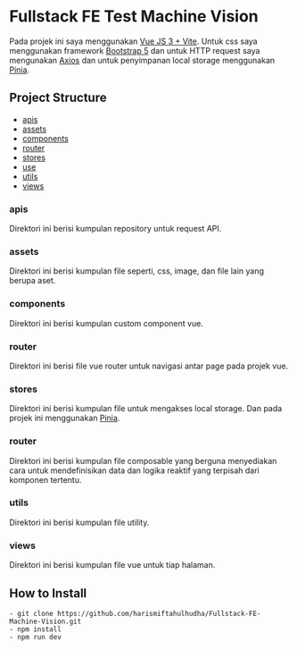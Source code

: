 # Fullstack FE Test Machine Vision
Pada projek ini saya menggunakan [Vue JS 3 + Vite](https://vitejs.dev/guide/). Untuk css saya menggunakan framework [Bootstrap 5](https://getbootstrap.com/) dan untuk HTTP request saya mengunakan [Axios](https://axios-http.com/) dan untuk penyimpanan local storage menggunakan [Pinia](https://pinia.vuejs.org/).

## Project Structure
* [apis](#apis_directory)
* [assets](#assets_directory)
* [components](#components_directory)
* [router](#router_directory)
* [stores](#stores_directory)
* [use](#use_directory)
* [utils](#utils_directory)
* [views](#views_directory)

### <a name="apis_directory"></a>apis
Direktori ini berisi kumpulan repository untuk request API.

### <a name="assets_directory"></a>assets
Direktori ini berisi kumpulan file seperti, css, image, dan file lain yang berupa aset.

### <a name="components_directory"></a>components
Direktori ini berisi kumpulan custom component vue.

### <a name="router_directory"></a>router
Direktori ini berisi file vue router untuk navigasi antar page pada projek vue.

### <a name="stores_directory"></a>stores
Direktori ini berisi kumpulan file untuk mengakses local storage. Dan pada projek ini menggunakan [Pinia](https://pinia.vuejs.org/).

### <a name="use_directory"></a>router
Direktori ini berisi kumpulan file composable yang berguna menyediakan cara untuk mendefinisikan data dan logika reaktif yang terpisah dari komponen tertentu.

### <a name="utils_directory"></a>utils
Direktori ini berisi kumpulan file utility.

### <a name="views_directory"></a>views
Direktori ini berisi kumpulan file vue untuk tiap halaman.

## How to Install
```
- git clone https://github.com/harismiftahulhudha/Fullstack-FE-Machine-Vision.git
- npm install
- npm run dev
```